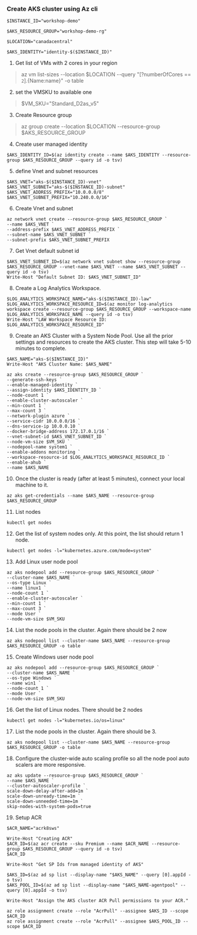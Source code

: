 ### Create AKS cluster using Az cli
```
$INSTANCE_ID="workshop-demo"

$AKS_RESOURCE_GROUP="workshop-demo-rg"

$LOCATION="canadacentral"

$AKS_IDENTITY="identity-$($INSTANCE_ID)"
```
1. Get list of VMs with 2 cores in your region

> az vm list-sizes --location $LOCATION --query "[?numberOfCores == ``2``].{Name:name}" -o table

2. set the VMSKU to available one

> $VM_SKU="Standard_D2as_v5"

3. Create Resource group

> az group create --location $LOCATION --resource-group $AKS_RESOURCE_GROUP

4. Create user managed identity

```
$AKS_IDENTITY_ID=$(az identity create --name $AKS_IDENTITY --resource-group $AKS_RESOURCE_GROUP --query id -o tsv)
```

5. define Vnet and subnet resources

```
$AKS_VNET="aks-$($INSTANCE_ID)-vnet"
$AKS_VNET_SUBNET="aks-$($INSTANCE_ID)-subnet"
$AKS_VNET_ADDRESS_PREFIX="10.0.0.0/8"
$AKS_VNET_SUBNET_PREFIX="10.240.0.0/16"
```

6. Create Vnet and subnet
```
az network vnet create --resource-group $AKS_RESOURCE_GROUP `
--name $AKS_VNET `
--address-prefix $AKS_VNET_ADDRESS_PREFIX `
--subnet-name $AKS_VNET_SUBNET `
--subnet-prefix $AKS_VNET_SUBNET_PREFIX
```
7. Get Vnet default subnet id

```
$AKS_VNET_SUBNET_ID=$(az network vnet subnet show --resource-group $AKS_RESOURCE_GROUP --vnet-name $AKS_VNET --name $AKS_VNET_SUBNET --query id -o tsv)
Write-Host "Default Subnet ID: $AKS_VNET_SUBNET_ID"
```

8. Create a Log Analytics Workspace.

```
$LOG_ANALYTICS_WORKSPACE_NAME="aks-$($INSTANCE_ID)-law"
$LOG_ANALYTICS_WORKSPACE_RESOURCE_ID=$(az monitor log-analytics workspace create --resource-group $AKS_RESOURCE_GROUP --workspace-name $LOG_ANALYTICS_WORKSPACE_NAME --query id -o tsv)
Write-Host "LAW Workspace Resource ID: $LOG_ANALYTICS_WORKSPACE_RESOURCE_ID"
```

9.  Create an AKS Cluster with a System Node Pool. Use all the prior settings and resources to create the AKS cluster. 
This step will take 5-10 minutes to complete.

```
$AKS_NAME="aks-$($INSTANCE_ID)"
Write-Host "AKS Cluster Name: $AKS_NAME"
```

```
az aks create --resource-group $AKS_RESOURCE_GROUP `
--generate-ssh-keys `
--enable-managed-identity `
--assign-identity $AKS_IDENTITY_ID `
--node-count 1 `
--enable-cluster-autoscaler `
--min-count 1 `
--max-count 3 `
--network-plugin azure `
--service-cidr 10.0.0.0/16 `
--dns-service-ip 10.0.0.10 `
--docker-bridge-address 172.17.0.1/16 `
--vnet-subnet-id $AKS_VNET_SUBNET_ID `
--node-vm-size $VM_SKU `
--nodepool-name system1 `
--enable-addons monitoring `
--workspace-resource-id $LOG_ANALYTICS_WORKSPACE_RESOURCE_ID `
--enable-ahub `
--name $AKS_NAME
```

10. Once the cluster is ready (after at least 5 minutes), connect your local machine to it.
```
az aks get-credentials --name $AKS_NAME --resource-group $AKS_RESOURCE_GROUP
```

11. List nodes
```
kubectl get nodes
```

12. Get the list of system nodes only. At this point, the list should return 1 node.
```
kubectl get nodes -l="kubernetes.azure.com/mode=system"
```

13. Add Linux user node pool

```
az aks nodepool add --resource-group $AKS_RESOURCE_GROUP `
--cluster-name $AKS_NAME `
--os-type Linux `
--name linux1 `
--node-count 1 `
--enable-cluster-autoscaler `
--min-count 1 `
--max-count 3 `
--mode User `
--node-vm-size $VM_SKU
```

14. List the node pools in the cluster. Again there should be 2 now

```
az aks nodepool list --cluster-name $AKS_NAME --resource-group $AKS_RESOURCE_GROUP -o table
```

15. Create Windows user node pool

```
az aks nodepool add --resource-group $AKS_RESOURCE_GROUP `
--cluster-name $AKS_NAME `
--os-type Windows `
--name win1 `
--node-count 1 `
--mode User `
--node-vm-size $VM_SKU
```

16. Get the list of Linux nodes. There should be 2 nodes

```
kubectl get nodes -l="kubernetes.io/os=linux"
```

17. List the node pools in the cluster. Again there should be 3.
```
az aks nodepool list --cluster-name $AKS_NAME --resource-group $AKS_RESOURCE_GROUP -o table
```

18.  Configure the cluster-wide auto scaling profile so all the node pool auto scalers are more responsive.
```
az aks update --resource-group $AKS_RESOURCE_GROUP `
--name $AKS_NAME `
--cluster-autoscaler-profile `
scale-down-delay-after-add=1m `
scale-down-unready-time=1m `
scale-down-unneeded-time=1m `
skip-nodes-with-system-pods=true
```

19. Setup ACR

```
$ACR_NAME="acrk8sws"

Write-Host "Creating ACR"
$ACR_ID=$(az acr create --sku Premium --name $ACR_NAME --resource-group $AKS_RESOURCE_GROUP --query id -o tsv)
$ACR_ID

Write-Host "Get SP Ids from managed identity of AKS"

$AKS_ID=$(az ad sp list --display-name "$AKS_NAME" --query [0].appId -o tsv)
$AKS_POOL_ID=$(az ad sp list --display-name "$AKS_NAME-agentpool" --query [0].appId -o tsv)

Write-Host "Assign the AKS cluster ACR Pull permissions to your ACR."

az role assignment create --role "AcrPull" --assignee $AKS_ID --scope $ACR_ID
az role assignment create --role "AcrPull" --assignee $AKS_POOL_ID --scope $ACR_ID
```

